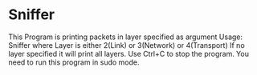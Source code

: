 # Sniffer
This Program is printing packets in layer specified as argument
Usage: Sniffer <Layer> where Layer is either 2(Link) or 3(Network) or 4(Transport)
If no layer specified it will print all layers.
Use Ctrl+C to stop the program. 
You need to run this program in sudo mode.
